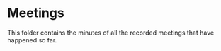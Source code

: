 # Meetings

This folder contains the minutes of all the recorded meetings that have happened
so far.
